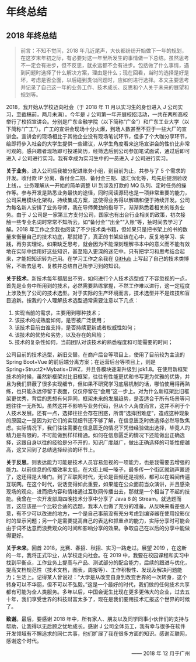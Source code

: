 # 年终总结

## 2018 年终总结

> 前言：不知不觉间，2018 年几近尾声，大伙都纷纷开始做下一年的规划，在这岁末年初之际，有必要对这一年里所发生的事情做一下总结。虽然思考不一定会有进步，但不反思，就永远都不会有进步。包括做了什么事情，遇到问题时选择了什么解决方案，理由是什么；现在回看，当时的选择是好是坏，考虑是否全面，以后碰到类似问题时，应如何进行选择。本文主要思考并记录了自己这一年的业务工作、技术成长、反思和个人关于未来的展望和规划等。

2018，我开始从学校迈向社会（于 2018 年 11 月以实习生的身份进入 J 公司实习，至截稿前，两月未满）。今年是 J 公司第一年开展校招活动，一共在两所高校举行了校招宣讲会。分别是广东金融学院（以下简称“广金”）和广东工业大学（以下简称“广工”）。广工的宣讲会现场十分火爆，到场人数甚至不亚于一些大厂的宣讲会。宣讲会的现场相比于其他企业没有现场笔试环节，但多了个大咖分享环节，给即将步入社会的大学生提供一些建议，从学生角度看来这场宣讲会的性价比非常可观的。感兴趣者现场即可投递简历，经筛选后到公司参加笔试面试，通过后即可进入 J 公司进行实习。我有幸成为实习生中的一员进入 J 公司进行实习。

**关于业务**。进入公司后我被分配进账务小组，到目前为止，共参与了 5 个需求的开发。收付款 IP 分离、备付金二期、备付金三期、退汇优化等，均先后提测验收上线，。业务理解从一开始的简单调整 UI 到涉及打款的 MQ 队列、定时任务的操作等。参与开发是熟悉业务最快的途径，同时阅读源码也是一项非常重要的能力，公司采用模块化架构，持续集成方案，这使得业务得以解耦和便于持续开发。公司为每名新人安排了业务导师，我在导师黄劲的指导下，渐渐熟悉着相关的账务业务。由于 J 公司是一家第三方支付公司，国家也有出台行业相关的政策，初次接触一些专业名词时常常不知所云，如“备付金”“出金”“入账”等，抽时间去学习了解。2018 年工作之余我也阅读了不少技术类书籍，但如果只是把书架上的书的数量来衡量自己的技术功底，那就错了，真正的书架应该在心中，反复地学习、实践，再夯实理论。如果缺乏思考，就会因为不能深刻理解书本中的意义而不能有效地在实际中运用好这些知识，甚至陷入更深的迷茫中。只有把学习和思考结合起来，才能把知识转为己用。在学习工作之余我在 [GitHub](https://github.com/gdut-yy/GitBlogs) 上写起了自己的技术类博客，不断去思考、复核并总结自己所学习到的知识。

**关于技术**。新技术每年都层出不穷，如何进行个人技术选型成了不容忽视的一点，首先是业务中所用到的技术，必然需要熟练掌握，不然工作难以进行，这一定程度上涉及到了公司的技术选型。对于实际的生产环境而言，技术选型并不是炫技和盲目追新。按我的个人理解技术选型通常需要注意以下几点：

1. 实现当前的需求，主要用到哪种技术；
2. 该技术的成熟度如何，是否被广泛使用；
3. 该技术目前由谁支持，是否持续更新或者权威性如何；
4. 该技术的优势和劣势，以及存在的风险；
5. 技术的复杂性如何，当前团队对该技术的熟悉程度和可能需要的时间；

公司目前的技术选型，新旧交替。在商户后台等项目上，使用了目前较为主流的 Spring Boot+Vue 的前后端分离方案；在运营后台等项目上，则是 Spring+Struct2+Mybatis+DWZ，并且各模块逐渐升级到 jdk1.8。在使用新框架技术的时候，虽然新框架对比旧框架，往往有性能更优和书写更为优雅的优势，并且为我们屏蔽了很多实现细节，但如果不研究学习底层机制的话，哪怕使用得再熟练，也只能永远停留于表面，仅仅停留在“会用”这一步上。对为什么新框架比旧框架更优秀，背后的思想有何异同，框架未来的发展趋势，是否适合于所有场景等问题往往一无所知。虽然这并不影响写业务代码，但从个人角度而言，这并不利于个人技术发展。还有一点，选择往往会存在困惑，所谓“选择困难症”，造成这种现象的原因之一是因为对它们的实现细节还不够了解，在信息匮乏时做选择必然导致焦虑。实际情况下，我们往往需要在信息匮乏的情况下凭借经验做出选择，毕竟人的精力是有限的，不可能做到样样精通。如何在信息匮乏的情况下还能做出正确选择，这跟自身以往的经验是分不开的，知识广度越广，做出正确选择的可能性便越高，这又回到了总结选择经验的环节上。

**关于反思**。则表达能力可能是技术人员容易忽视的一项能力，也是我需要去增强的能力。以前信息的传播效率太低，在大街上喊一嗓子，最多传一个街区就销声匿迹了，这还得是大嗓门。到了互联网时代，无论是音频还是视频，都可以在瞬间传遍互联网。在这个时代，说话变得如此重要，如果能在公众面前当众演讲，并且感染现场的观众，进而把内容和情绪通过互联网传播出去，那就是一个相当了不起的技能。我曾在一次开发部周四晚技术分享中分享了 Java 8 的 Stream。就选题而言，这应该是一个比较合适的选题，我本人也做了充分的准备。从反映来看差强人意，有不少可以改进的地方，一个是自己事前没有充分考虑到编译器在使用投影仪时的显示问题；另一个是需要提高自己的表达和抓重点的能力，实际分享时可能会由于词不达意而浪费观众的时间和影响分享的效果。争取自己在以后的分享中能做得更好。

**关于未来**。回首 2018，比赛、春招、秋招、实习一路走过。展望 2019 ，在这新的一年，我将正式毕业，从学校走向社会。在 2019 中，我要在校园课程和实习中找到平衡点，工作业务上提高与产品、测试部分的配合能力，后续的跟进与优化，提高文档规范性（技术文档，图表，周报等）、工作积极性、发现及解决问题能力；生活上。记得某人曾说过：“大学是从改变自身到改变世界的一次转身，这个转身可以不华丽，但不可以不弘毅。”这是一个最好的时代，我们做的任何技术共享都有可能为全人类服务。多年以后，中国会诞生比现在更多更伟大的企业，过去五十年，我们享受世界的科技财富太多了，现在是我们要用技术汇报这个世界的时候了。

**致谢**。最后，要感谢 2018 年中，所有家人、朋友以及同学同事小伙伴们的支持与帮助，让我得以无后顾之忧地成长。感谢 J 公司全体员工，我有幸与很多在软件开发领域有不懈追求的同仁共事，他们扩展了我在很多方面的知识。感谢互联网，感谢这个时代。

<p style="text-align: right">—— 2018 年 12 月于广州</p>

